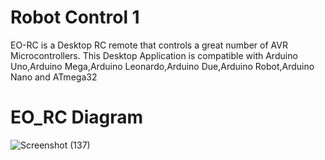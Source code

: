 # Robot Control 1
EO-RC is a Desktop RC remote that controls a great number of AVR Microcontrollers. This Desktop Application is compatible with Arduino Uno,Arduino Mega,Arduino Leonardo,Arduino Due,Arduino Robot,Arduino Nano and ATmega32

#                                                              EO_RC Diagram
![Screenshot (137)](https://user-images.githubusercontent.com/72227750/193684569-91009c61-b7a6-4eec-a12b-6bbc42e22785.png)
